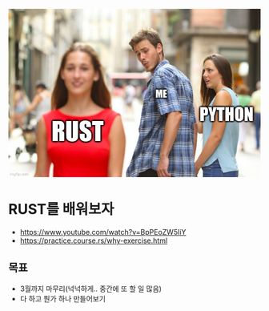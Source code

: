
![whatisrust](./yoooorust.jpg)
# RUST를 배워보자
- https://www.youtube.com/watch?v=BpPEoZW5IiY
- https://practice.course.rs/why-exercise.html

## 목표
- 3월까지 마무리(넉넉하게.. 중간에 또 할 일 많음)
- 다 하고 뭔가 하나 만들어보기